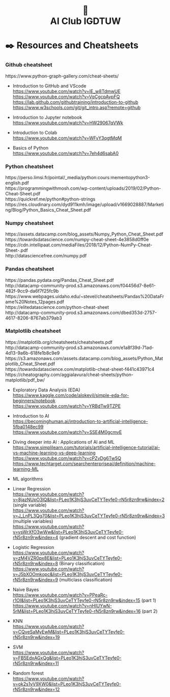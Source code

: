 <h1 align="center"> 🤖 <br />
AI Club IGDTUW </h1>

# ✒️ Resources and Cheatsheets

<h3> Github cheatsheet </h3>
https://www.python-graph-gallery.com/cheat-sheets/ <br />

- Introduction to GitHub and VScode <br />
https://www.youtube.com/watch?v=IE_w8TdmwUE <br />
https://www.youtube.com/watch?v=VqCgcpAypFQ <br />
https://lab.github.com/githubtraining/introduction-to-github <br />
https://www.w3schools.com/git/git_intro.asp?remote=github <br />

- Introduction to Jupyter notebook <br />
https://www.youtube.com/watch?v=HW29067qVWk 

- Introduction to Colab <br />
https://www.youtube.com/watch?v=WFvY3qgtMqM 

- Basics of Python <br />
https://www.youtube.com/watch?v=7eh4d6sabA0 

<h3> Python cheatsheet </h3>
https://perso.limsi.fr/pointal/_media/python:cours:mementopython3-english.pdf <br />
https://programmingwithmosh.com/wp-content/uploads/2019/02/Python-Cheat-Sheet.pdf <br />
https://quickref.me/python#python-strings <br />
https://res.cloudinary.com/dyd911kmh/image/upload/v1669028887/Marketing/Blog/Python_Basics_Cheat_Sheet.pdf <br />

<h3> Numpy cheatsheet </h3>
https://assets.datacamp.com/blog_assets/Numpy_Python_Cheat_Sheet.pdf <br />
https://towardsdatascience.com/numpy-cheat-sheet-4e3858d0ff0e <br />
https://cdn.intellipaat.com/mediaFiles/2018/12/Python-NumPy-Cheat-Sheet-.pdf <br />
http://datasciencefree.com/numpy.pdf <br />

<h3> Pandas cheatsheet </h3>
https://pandas.pydata.org/Pandas_Cheat_Sheet.pdf <br />
http://datacamp-community-prod.s3.amazonaws.com/f04456d7-8e61-482f-9cc9-da6f7f25fc9b <br />
https://www.webpages.uidaho.edu/~stevel/cheatsheets/Pandas%20DataFrame%20Notes_12pages.pdf <br />
https://elitedatascience.com/python-cheat-sheet <br />
http://datacamp-community-prod.s3.amazonaws.com/dbed353d-2757-4617-8206-8767ab379ab3 <br />

<h3> Matplotlib cheatsheet </h3>
https://matplotlib.org/cheatsheets/cheatsheets.pdf <br />
http://datacamp-community-prod.s3.amazonaws.com/e1a8f39d-71ad-4d13-9a6b-618fe1b8c9e9 <br />
https://s3.amazonaws.com/assets.datacamp.com/blog_assets/Python_Matplotlib_Cheat_Sheet.pdf <br />
https://towardsdatascience.com/matplotlib-cheat-sheet-f441c43971c4 <br />
https://cheatography.com/aggialavura/cheat-sheets/python-matplotlib/pdf_bw/ <br />


- Exploratory Data Analysis (EDA) <br />
https://www.kaggle.com/code/alokevil/simple-eda-for-beginners/notebook <br />
https://www.youtube.com/watch?v=YRBdTw9TZPE <br />

- Introduction to AI <br />
https://becominghuman.ai/introduction-to-artificial-intelligence-5fba0148ec99 <br />
https://www.youtube.com/watch?v=SSE4M0gcmvE <br />

- Diving deeper into Al : Applications of Al and ML <br />
https://www.simplilearn.com/tutorials/artificial-intelligence-tutorial/ai-vs-machine-learning-vs-deep-learning <br />
https://www.youtube.com/watch?v=cPZvDg6Tw5Q <br />
https://www.techtarget.com/searchenterpriseai/definition/machine-learning-ML <br />


- ML algorithms 

- Linear Regression <br />
https://www.youtube.com/watch?v=8jazNUpO3lQ&list=PLeo1K3hjS3uvCeTYTeyfe0-rN5r8zn9rw&index=2 (single variable) <br />
https://www.youtube.com/watch?v=J_LnPL3Qg70&list=PLeo1K3hjS3uvCeTYTeyfe0-rN5r8zn9rw&index=3 (multiple variables) <br />
https://www.youtube.com/watch?v=vsWrXfO3wWw&list=PLeo1K3hjS3uvCeTYTeyfe0-rN5r8zn9rw&index=4 (gradient descent and cost function) <br />

- Logistic Regression <br />
https://www.youtube.com/watch?v=zM4VZR0px8E&list=PLeo1K3hjS3uvCeTYTeyfe0-rN5r8zn9rw&index=8 (Binary classification) <br />
https://www.youtube.com/watch?v=J5bXOOmkopc&list=PLeo1K3hjS3uvCeTYTeyfe0-rN5r8zn9rw&index=9 (multiclass classification) <br />

- Naive Bayes <br />
https://www.youtube.com/watch?v=PPeaRc-r1OI&list=PLeo1K3hjS3uvCeTYTeyfe0-rN5r8zn9rw&index=15 (part 1) <br />
https://www.youtube.com/watch?v=nHIUYwN-5rM&list=PLeo1K3hjS3uvCeTYTeyfe0-rN5r8zn9rw&index=16 (part 2) <br />
 
- KNN <br />
https://www.youtube.com/watch?v=CQveSaMyEwM&list=PLeo1K3hjS3uvCeTYTeyfe0-rN5r8zn9rw&index=19 

- SVM <br />
https://www.youtube.com/watch?v=FB5EdxAGxQg&list=PLeo1K3hjS3uvCeTYTeyfe0-rN5r8zn9rw&index=11 

- Random forest <br />
https://www.youtube.com/watch?v=ok2s1vV9XW0&list=PLeo1K3hjS3uvCeTYTeyfe0-rN5r8zn9rw&index=12 



